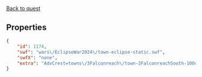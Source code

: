 # <no name available>

<no description available>

[Back to quest](../quests.md)

## Properties

```json
{
    "id": 1174,
    "swf": "wars\/EclipseWar2024\/town-eclipse-static.swf",
    "swfX": "none",
    "extra": "AdvCrest=towns\/3Falconreach\/town-3FalconreachSouth-10Oct15.swf\nTheater=towns\/3Falconreach\/shop-Theater.swf\nBaker=towns\/3Falconreach\/shop-Bakery.swf\nVoltabolt=zones\/zone-drvoltabolt3.swf\nWarlic=zones\/zone-warlic5r3.swf\nWarlicStorm=zones\/zone-warlic4stormr1.swf\nMayor=towns\/3Falconreach\/shop-mayor.swf\nBank=towns\/3Falconreach\/shop-Bank.swf\nSpecialEvent=quests\/DragonEgg\/zone-DragonEgg-HoleMissing.swf\nDragonEgg=quests\/DragonEgg\/zone-DragonEgg.swf\nstrGold=340 Million Gold"
}
```

